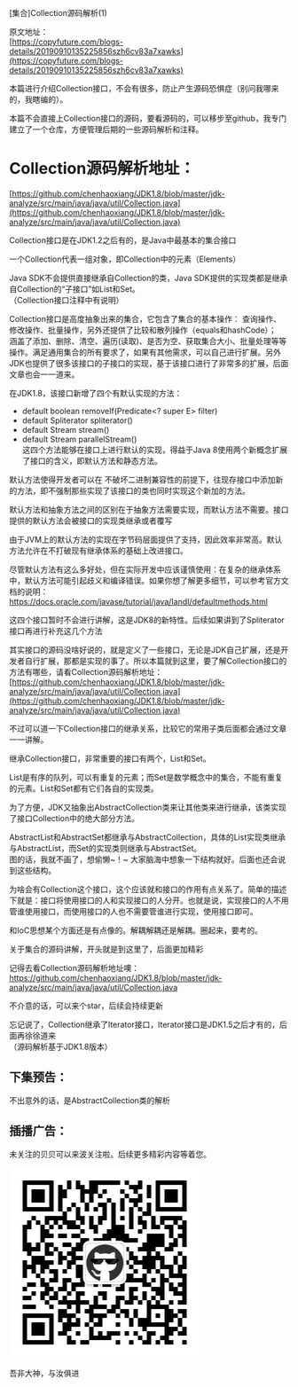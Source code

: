 [集合]Collection源码解析(1)

原文地址：  
[https://copyfuture.com/blogs-details/20190910135225856szh6cv83a7xawks](https://copyfuture.com/blogs-details/20190910135225856szh6cv83a7xawks)

本篇进行介绍Collection接口，不会有很多，防止产生源码恐惧症（别问我哪来的，我瞎编的）。  
    
本篇不会直接上Collection接口的源码，要看源码的，可以移步至github，我专门建立了一个仓库，方便管理后期的一些源码解析和注释。   
# Collection源码解析地址：  
[https://github.com/chenhaoxiang/JDK1.8/blob/master/jdk-analyze/src/main/java/java/util/Collection.java](https://github.com/chenhaoxiang/JDK1.8/blob/master/jdk-analyze/src/main/java/java/util/Collection.java)  

Collection接口是在JDK1.2之后有的，是Java中最基本的集合接口  

一个Collection代表一组对象，即Collection中的元素（Elements）  

Java SDK不会提供直接继承自Collection的类，Java SDK提供的实现类都是继承自Collection的“子接口”如List和Set。    
（Collection接口注释中有说明）  

Collection接口是高度抽象出来的集合，它包含了集合的基本操作：
查询操作、修改操作、批量操作，另外还提供了比较和散列操作（equals和hashCode）；  
涵盖了添加、删除、清空、遍历(读取)、是否为空、获取集合大小、批量处理等等操作。满足通用集合的所有要求了，如果有其他需求，可以自己进行扩展。另外JDK也提供了很多该接口的子接口的实现，基于该接口进行了非常多的扩展，后面文章也会一一道来。      

在JDK1.8，该接口新增了四个有默认实现的方法：  
- default boolean removeIf(Predicate<? super E> filter) 
- default Spliterator<E> spliterator()
- default Stream<E> stream()
- default Stream<E> parallelStream()    
这四个方法能够在接口上进行默认的实现，得益于Java 8使用两个新概念扩展了接口的含义，即默认方法和静态方法。

默认方法使得开发者可以在 不破坏二进制兼容性的前提下，往现存接口中添加新的方法，即不强制那些实现了该接口的类也同时实现这个新加的方法。   

默认方法和抽象方法之间的区别在于抽象方法需要实现，而默认方法不需要。接口提供的默认方法会被接口的实现类继承或者覆写  

由于JVM上的默认方法的实现在字节码层面提供了支持，因此效率非常高。默认方法允许在不打破现有继承体系的基础上改进接口。  

尽管默认方法有这么多好处，但在实际开发中应该谨慎使用：在复杂的继承体系中，默认方法可能引起歧义和编译错误。如果你想了解更多细节，可以参考官方文档的说明：https://docs.oracle.com/javase/tutorial/java/IandI/defaultmethods.html  

这四个接口暂时不会进行讲解，这是JDK8的新特性。后续如果讲到了Spliterator接口再进行补充这几个方法   

其实接口的源码没啥好说的，就是定义了一些接口，无论是JDK自己扩展，还是开发者自行扩展，那都是实现的事了。所以本篇就到这里，要了解Collection接口的方法有哪些，请看Collection源码解析地址：  
[https://github.com/chenhaoxiang/JDK1.8/blob/master/jdk-analyze/src/main/java/java/util/Collection.java](https://github.com/chenhaoxiang/JDK1.8/blob/master/jdk-analyze/src/main/java/java/util/Collection.java)    

不过可以道一下Collection接口的继承关系，比较它的常用子类后面都会通过文章一一讲解。  

继承Collection接口，非常重要的接口有两个，List和Set。    

List是有序的队列，可以有重复的元素；而Set是数学概念中的集合，不能有重复的元素。List和Set都有它们各自的实现类。  

为了方便，JDK又抽象出AbstractCollection类来让其他类来进行继承，该类实现了接口Collection中的绝大部分方法。

AbstractList和AbstractSet都继承与AbstractCollection，具体的List实现类继承与AbstractList，而Set的实现类则继承与AbstractSet。  
图的话，我就不画了，想偷懒~！~ 大家脑海中想象一下结构就好。后面也还会说到这些结构。   

为啥会有Collection这个接口，这个应该就和接口的作用有点关系了。简单的描述下就是：接口将使用接口的人和实现接口的人分开。也就是说，实现接口的人不用管谁使用接口，而使用接口的人也不需要管谁进行实现，使用接口即可。   

和IoC思想某个方面还是有点像的。解耦解耦还是解耦。圈起来，要考的。      

关于集合的源码讲解，开头就是到这里了，后面更加精彩   

记得去看Collection源码解析地址噢：
https://github.com/chenhaoxiang/JDK1.8/blob/master/jdk-analyze/src/main/java/java/util/Collection.java

不介意的话，可以来个star，后续会持续更新  

忘记说了，Collection继承了Iterator接口，Iterator接口是JDK1.5之后才有的，后面再徐徐道来  
（源码解析基于JDK1.8版本）   

## 下集预告：  
不出意外的话，是AbstractCollection类的解析  

## 插播广告：   
未关注的贝贝可以来波关注啦。后续更多精彩内容等着您。  

![程序编程之旅](https://github.com/chenhaoxiang/JDK1.8/blob/master/doc/images/cxbczl.jpg?raw=true)  

吾非大神，与汝俱进



